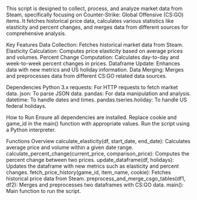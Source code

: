This script is designed to collect, process, and analyze market data from Steam, specifically focusing on Counter-Strike: Global Offensive (CS:GO) items. It fetches historical price data, calculates various statistics like elasticity and percent changes, and merges data from different sources for comprehensive analysis.

Key Features
Data Collection: Fetches historical market data from Steam.
Elasticity Calculation: Computes price elasticity based on average prices and volumes.
Percent Change Computation: Calculates day-to-day and week-to-week percent changes in prices.
Dataframe Update: Enhances data with new metrics and US holiday information.
Data Merging: Merges and preprocesses data from different CS:GO related data sources.

Dependencies
Python 3.x
requests: For HTTP requests to fetch market data.
json: To parse JSON data.
pandas: For data manipulation and analysis.
datetime: To handle dates and times.
pandas.tseries.holiday: To handle US federal holidays.

How to Run
Ensure all dependencies are installed.
Replace cookie and game_id in the main() function with appropriate values.
Run the script using a Python interpreter.

Functions Overview
calculate_elasticity(df, start_date, end_date): Calculates average price and volume within a given date range.
calculate_percent_change(current_price, comparison_price): Computes the percent change between two prices.
update_dataframe(df, holidays): Updates the dataframe with new metrics such as elasticity and percent changes.
fetch_price_history(game_id, item_name, cookie): Fetches historical price data from Steam.
preprocess_and_merge_csgo_tables(df1, df2): Merges and preprocesses two dataframes with CS:GO data.
main(): Main function to run the script.
